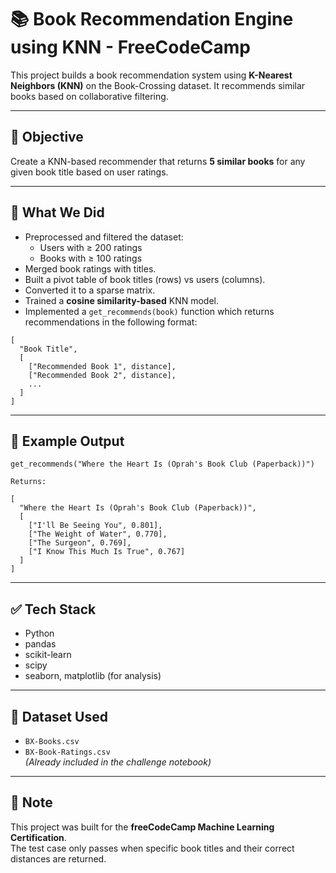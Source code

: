 # 📚 Book Recommendation Engine using KNN - FreeCodeCamp

This project builds a book recommendation system using **K-Nearest Neighbors (KNN)** on the Book-Crossing dataset. It recommends similar books based on collaborative filtering.

---

## 🚀 Objective

Create a KNN-based recommender that returns **5 similar books** for any given book title based on user ratings.

---

## 🔧 What We Did

- Preprocessed and filtered the dataset:
  - Users with ≥ 200 ratings
  - Books with ≥ 100 ratings
- Merged book ratings with titles.
- Built a pivot table of book titles (rows) vs users (columns).
- Converted it to a sparse matrix.
- Trained a **cosine similarity-based** KNN model.
- Implemented a `get_recommends(book)` function which returns recommendations in the following format:

```
[
  "Book Title",
  [
    ["Recommended Book 1", distance],
    ["Recommended Book 2", distance],
    ...
  ]
]
```
---

## 🧪 Example Output

```
get_recommends("Where the Heart Is (Oprah's Book Club (Paperback))")

Returns:
```
```
[
  "Where the Heart Is (Oprah's Book Club (Paperback))",
  [
    ["I'll Be Seeing You", 0.801],
    ["The Weight of Water", 0.770],
    ["The Surgeon", 0.769],
    ["I Know This Much Is True", 0.767]
  ]
]
```
---

## ✅ Tech Stack

- Python
- pandas
- scikit-learn
- scipy
- seaborn, matplotlib (for analysis)

---

## 📁 Dataset Used

- `BX-Books.csv`
- `BX-Book-Ratings.csv`  
  *(Already included in the challenge notebook)*

---

## 📌 Note

This project was built for the **freeCodeCamp Machine Learning Certification**.  
The test case only passes when specific book titles and their correct distances are returned.
